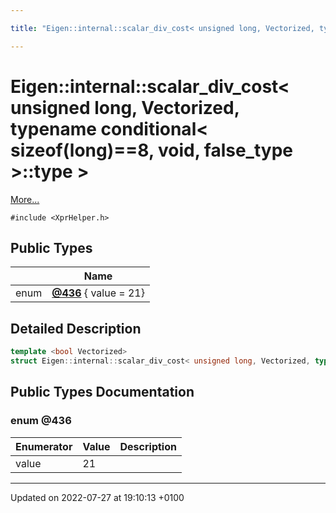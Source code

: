 ```yaml
---

title: "Eigen::internal::scalar_div_cost< unsigned long, Vectorized, typename conditional< sizeof(long)==8, void, false_type >::type >"

---
```


# Eigen::internal::scalar_div_cost< unsigned long, Vectorized, typename conditional< sizeof(long)==8, void, false_type >::type >



 [More...](#detailed-description)


`#include <XprHelper.h>`

## Public Types

|                | Name           |
| -------------- | -------------- |
| enum| **[@436](http://example.org/classes/structeigen_1_1internal_1_1scalar__div__cost_3_01unsigned_01long_00_01vectorized_00_01typename_04f0c79054c7c1a7e68bf71a5e34b4404/#enum-@436)** { value = 21} |

## Detailed Description

```cpp
template <bool Vectorized>
struct Eigen::internal::scalar_div_cost< unsigned long, Vectorized, typename conditional< sizeof(long)==8, void, false_type >::type >;
```

## Public Types Documentation

### enum @436

| Enumerator | Value | Description |
| ---------- | ----- | ----------- |
| value | 21|   |




-------------------------------

Updated on 2022-07-27 at 19:10:13 +0100